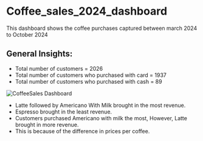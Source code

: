 # Coffee_sales_2024_dashboard

This dashboard shows the coffee purchases captured between march 2024 to October 2024 

## General Insights:
- Total number of customers = 2026
- Total number of customers who purchased with card = 1937
- Total number of customers who purchased with cash = 89 

![CoffeeSales Dashboard](https://github.com/user-attachments/assets/ebf4460c-a1c1-454c-83b8-b1ec7c6a115b)
- Latte followed by Americano With Milk brought in the most revenue.
- Espresso brought in the least revenue.
- Customers purchased Americano with milk the most, However, Latte brought in more revenue. 
- This is because of the difference in prices per coffee.


